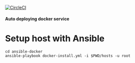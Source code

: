 [![CircleCI](https://circleci.com/gh/WesleyCharlesBlake/Test101.svg?style=svg)](https://circleci.com/gh/WesleyCharlesBlake/Test101)

#### Auto deploying docker service


# Setup host with Ansible

```
cd ansible-docker 
ansible-playbook docker-install.yml -i $PWD/hosts -u root
```


